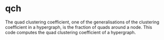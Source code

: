 # qch
The quad clustering coefficient, one of the generalisations of the clustering coefficient in a hypergraph, is the fraction of quads around a node. This code computes the quad clustering coefficient of a hypergraph.
